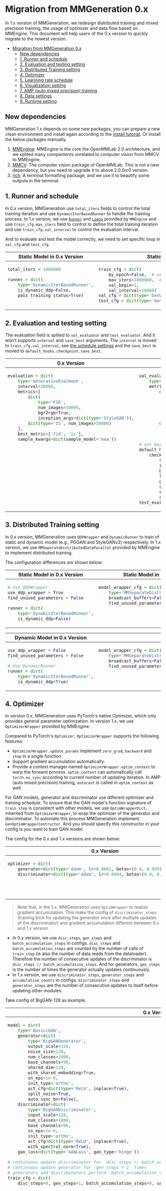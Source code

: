 # Migration from MMGeneration 0.x

In 1.x version of MMGeneration, we redesign distributed training and mixed precision training, the usage of optimizer and data flow based on MMEngine. This document will help users of the 0.x version to quickly migrate to the newest version.

- [Migration from MMGeneration 0.x](#migration-from-mmgeneration-0x)
  - [New dependencies](#new-dependencies)
  - [1. Runner and schedule](#1-runner-and-schedule)
  - [2. Evaluation and testing setting](#2-evaluation-and-testing-setting)
  - [3. Distributed Training setting](#3-distributed-training-setting)
  - [4. Optimizer](#4-optimizer)
  - [5. Learining rate schedule](#5-learining-rate-schedule)
  - [6. Visualization setting](#6-visualization-setting)
  - [7. AMP (auto mixed precision) training](#7-amp-auto-mixed-precision-training)
  - [8. Data settings](#8-data-settings)
  - [9. Runtime setting](#9-runtime-setting)

## New dependencies

MMGeneration 1.x depends on some new packages, you can prepare a new clean environment and install again according to the [install tutorial](./get_started.md). Or install the below packages manually.

1. [MMEngine](https://github.com/open-mmlab/mmengine): MMEngine is the core the OpenMMLab 2.0 architecture, and we splited many compentents unrelated to computer vision from MMCV to MMEngine.
2. [MMCV](https://github.com/open-mmlab/mmcv/tree/dev-2.x): The computer vision package of OpenMMLab. This is not a new dependency, but you need to upgrade it to above 2.0.0rc0 version.
3. [rich](https://github.com/Textualize/rich): A terminal formatting package, and we use it to beautify some outputs in the terminal.

## 1. Runner and schedule

In 0.x version, MMGeneration use `total_iters` fields to control the total training iteration and use `DynamicIterBasedRunner` to handle the training process.
In 1.x version, we use [`Runner`](https://github.com/open-mmlab/mmengine/blob/main/docs/zh_cn/tutorials/runner.md) and [`Loops`](https://github.com/open-mmlab/mmengine/blob/main/mmengine/runner/loops.py) provided by `MMEngine` and use `train_cfg.max_iters` field to control to define the total training iteration and use `train_cfg.val_interval` to control the evaluation interval.

And to evaluate and test the model correctly, we need to set specific loop in `val_cfg` and `test_cfg`.

<table class="docutils">
<thead>
  <tr>
    <th> Static Model in 0.x Version </th>
    <th> Static Model in 1.x Version </th>
<tbody>
<tr>
<td valign="top">

```python
total_iters = 1000000

runner = dict(
    type='DynamicIterBasedRunner',
    is_dynamic_ddp=False,
    pass_training_status=True)
```

</td>

<td valign="top">

```python
train_cfg = dict(
    by_epoch=False,  # use iteration based training
    max_iters=1000000,  # max training iteration
    val_begin=1,
    val_interval=10000)  # evaluation interval
val_cfg = dict(type='GenValLoop')  # specific loop in validation
test_cfg = dict(type='GenTestLoop')  # specific loop in testing
```

</td>

</tr>
</thead>
</table>

## 2. Evaluation and testing setting

The evaluation field is splited to `val_evaluator` and `test_evaluator`. And it won't supports `interval` and `save_best` arguments. The `interval` is moved to `train_cfg.val_interval`, see [the schedule settings](#1-runner-and-schedule) and the `save_best` is moved to `default_hooks.checkpoint.save_best`.

<table class="docutils">
<thead>
  <tr>
    <th> 0.x Version </th>
    <th> 1.x Version </th>
<tbody>
<tr>
<td valign="top">

```python
evaluation = dict(
    type='GenerativeEvalHook',
    interval=10000,
    metrics=[
        dict(
            type='FID',
            num_images=50000,
            bgr2rgb=True,
            inception_args=dict(type='StyleGAN')),
        dict(type='IS', num_images=50000)
    ],
    best_metric=['fid', 'is'],
    sample_kwargs=dict(sample_model='ema'))
```

</td>

<td valign="top">

```python
val_evaluator = dict(
    type='GenEvaluator',
    metrics=[
        dict(
            type='FrechetInceptionDistance',
            prefix='FID-Full-50k',
            fake_nums=50000,
            inception_style='StyleGAN',
            sample_model='orig')
        dict(
            type='InceptionScore',
            prefix='IS-50k',
            fake_nums=50000)])
# set best config
default_hooks = dict(
    checkpoint=dict(
        type='CheckpointHook',
        interval=10000,
        by_epoch=False,
        less_keys=['FID-Full-50k/fid'],
        greater_keys=['IS-50k/is'],
        save_optimizer=True,
        save_best=['FID-Full-50k/fid', 'IS-50k/is'],
        rule=['less', 'greater']))
test_evaluator = val_evaluator
```

</td>

</tr>
</thead>
</table>

## 3. Distributed Training setting

In 0.x version, MMGeneration uses `DDPWrapper` and `DynamicRunner` to train of static and dynamic model (e.g., PGGAN and StyleGANv2) respectively. In 1.x version, we use `MMSeparateDistributedDataParallel` provided by MMEngine to implement distributed training.

The configuration differences are shown below:

<table class="docutils">
<thead>
  <tr>
    <th> Static Model in 0.x Version </th>
    <th> Static Model in 1.x Version </th>
<tbody>
<tr>
<td valign="top">

```python
# Use DDPWrapper
use_ddp_wrapper = True
find_unused_parameters = False

runner = dict(
    type='DynamicIterBasedRunner',
    is_dynamic_ddp=False)
```

</td>

<td valign="top">

```python
model_wrapper_cfg = dict(
    type='MMSeparateDistributedDataParallel',
    broadcast_buffers=False,
    find_unused_parameters=False)
```

</td>

</tr>
</thead>
</table>

<table class="docutils">
<thead>
  <tr>
    <th> Dynamic Model in 0.x Version </th>
    <th> Dynamic Model in 1.x Version </th>
<tbody>
<tr>

<td valign="top">

```python
use_ddp_wrapper = False
find_unused_parameters = False

# Use DynamicRunner
runner = dict(
    type='DynamicIterBasedRunner',
    is_dynamic_ddp=True)
```

</td>

<td valign="top">

```python
model_wrapper_cfg = dict(
    type='MMSeparateDistributedDataParallel',
    broadcast_buffers=False,
    find_unused_parameters=True) # set `find_unused_parameters` for dynamic models
```

</td>

</tr>
</thead>
</table>

## 4. Optimizer

In version 0.x, MMGeneration uses PyTorch's native Optimizer, which only provides general parameter optimization.
In version 1.x, we use `OptimizerWrapper` provided by MMEngine.

Compared to PyTorch's `Optimizer`, `OptimizerWrapper` supports the following features:

- `OptimizerWrapper.update_params` implement `zero_grad`, `backward` and `step` in a single function.
- Support gradient accumulation automatically.
- Provide a context manager named `OptimizerWrapper.optim_context` to warp the forward process. `optim_context` can automatically call `torch.no_sync` according to current number of updating iteration. In AMP (auto mixed precision) training, `autocast` is called in `optim_context` as well.

For GAN models, generator and discriminator use different optimizer and training schedule.
To ensure that the GAN model's function signature of `train_step` is consistent with other models, we use `OptimWrapperDict`, inherited from `OptimizerWrapper`, to wrap the optimizer of the generator and discriminator.
To automate this process MMGeneration implement `GenOptimWrapperContructor`.
And you should specify this constructor in your config is you want to train GAN model.

The config for the 0.x and 1.x versions are shown below:

<table class="docutils">
<thead>
  <tr>
    <th> 0.x Version </th>
    <th> 1.x Version </th>
<tbody>
<tr>
<td valign="top">

```python
optimizer = dict(
    generator=dict(type='Adam', lr=0.0001, betas=(0.0, 0.999), eps=1e-6),
    discriminator=dict(type='Adam', lr=0.0004, betas=(0.0, 0.999), eps=1e-6))
```

</td>

<td valign="top">

```python
optim_wrapper = dict(
    # Use constructor implemented by MMGeneration
    constructor='GenOptimWrapperConstructor',
    generator=dict(optimizer=dict(type='Adam', lr=0.0002, betas=(0.0, 0.999), eps=1e-6)),
    discriminator=dict(
        optimizer=dict(type='Adam', lr=0.0004, betas=(0.0, 0.999), eps=1e-6)))
```

</td>

</tr>
</thead>
</table>

> Note that, in the 1.x, MMGeneration uses `OptimWrapper` to realize gradient accumulation. This make the config of `discriminator_steps` (training trick for updating the generator once after multiple updates of the discriminator) and gradient accumulation different between 0.x and 1.x version.

- In 0.x version,  we use `disc_steps`, `gen_steps` and `batch_accumulation_steps` in configs. `disc_steps` and `batch_accumulation_steps` are counted by the number of calls of `train_step` (is also the number of data reads from the dataloader). Therefore the number of consecutive updates of the discriminator is `disc_steps // batch_accumulation_steps`. And for generators, `gen_steps` is the number of times the generator actually updates continuously.
- In 1.x version, we use `discriminator_steps`, `generator_steps` and `accumulative_counts` in configs. `discriminator_steps` and `generator_steps` are the number of consecutive updates to itself before updating other modules.

Take config of BigGAN-128 as example.

<table class="docutils">
<thead>
  <tr>
    <th> 0.x Version </th>
    <th> 1.x Version </th>
<tbody>
<tr>
<td valign="top">

```python
model = dict(
    type='BasiccGAN',
    generator=dict(
        type='BigGANGenerator',
        output_scale=128,
        noise_size=120,
        num_classes=1000,
        base_channels=96,
        shared_dim=128,
        with_shared_embedding=True,
        sn_eps=1e-6,
        init_type='ortho',
        act_cfg=dict(type='ReLU', inplace=True),
        split_noise=True,
        auto_sync_bn=False),
    discriminator=dict(
        type='BigGANDiscriminator',
        input_scale=128,
        num_classes=1000,
        base_channels=96,
        sn_eps=1e-6,
        init_type='ortho',
        act_cfg=dict(type='ReLU', inplace=True),
        with_spectral_norm=True),
    gan_loss=dict(type='GANLoss', gan_type='hinge'))

# continuous update discriminator for `disc_steps // batch_accumulation_steps = 8 // 8 = 1` times
# continuous update generator for `gen_steps = 1` times
# generators and discriminators perform `batch_accumulation_steps = 8` times gradient accumulations before each update
train_cfg = dict(
    disc_steps=8, gen_steps=1, batch_accumulation_steps=8, use_ema=True)
```

</td>

<td valign="top">

```python
model = dict(
    type='BigGAN',
    num_classes=1000,
    data_preprocessor=dict(type='GANDataPreprocessor'),
    generator=dict(
        type='BigGANGenerator',
        output_scale=128,
        noise_size=120,
        num_classes=1000,
        base_channels=96,
        shared_dim=128,
        with_shared_embedding=True,
        sn_eps=1e-6,
        init_type='ortho',
        act_cfg=dict(type='ReLU', inplace=True),
        split_noise=True,
        auto_sync_bn=False),
    discriminator=dict(
        type='BigGANDiscriminator',
        input_scale=128,
        num_classes=1000,
        base_channels=96,
        sn_eps=1e-6,
        init_type='ortho',
        act_cfg=dict(type='ReLU', inplace=True),
        with_spectral_norm=True),
    # continuous update discriminator for `discriminator_steps = 1` times
    # continuous update generator for `generator_steps = 1` times
    generator_steps=1,
    discriminator_steps=1)

optim_wrapper = dict(
    constructor='GenOptimWrapperConstructor',
    generator=dict(
        # generator perform `accumulative_counts = 8` times gradient accumulations before each update
        accumulative_counts=8,
        optimizer=dict(type='Adam', lr=0.0001, betas=(0.0, 0.999), eps=1e-6)),
    discriminator=dict(
        # discriminator perform `accumulative_counts = 8` times gradient accumulations before each update
        accumulative_counts=8,
        optimizer=dict(type='Adam', lr=0.0004, betas=(0.0, 0.999), eps=1e-6)))
```

</td>

</tr>
</thead>
</table>

## 5. Learining rate schedule

In 0.x version, MMGeneration use `lr_config` field to define the learning reate scheduler. In 1.x version, we use `param_scheduler` to replace it.

<table class="docutils">
<thead>
  <tr>
    <th> 0.x Version </th>
    <th> 1.x Version </th>
<tbody>
<tr>
<td valign="top">

```python
lr_config = dict(
    policy='Linear',
    by_epoch=False,
    target_lr=0,
    start=135000,
    interval=1350)
```

</td>
<td valign="top">

```python
param_scheduler = dict(
    type='LinearLrInterval',
    interval=1350,
    by_epoch=False,
    start_factor=0.0002,
    end_factor=0,
    begin=135000,
    end=270000)
```

</td>
</tr>
</thead>
</table>

## 6. Visualization setting

In 0.x, MMGeneration use `MMGenVisualizationHook` and `VisualizeUnconditionalSamples` to visualization generating results in training process. In 1.x version, we unify the function of those hooks into `GenVisualizationHook`. Additionally, follow the design of MMEngine, we implement `GenVisualizer` and a group of `VisBackend` to draw and save the visualization results.

<table class="docutils">
<thead>
  <tr>
    <th> 0.x version </th>
    <th> 1.x Version </th>
<tbody>
<tr>
<td valign="top">

```python
custom_hooks = [
    dict(
        type='VisualizeUnconditionalSamples',
        output_dir='training_samples',
        interval=1000)
]
```

</td>

<td valign="top">

```python
custom_hooks = [
    dict(
        type='GenVisualizationHook',
        interval=5000,
        fixed_input=True,
        vis_kwargs_list=dict(type='GAN', name='fake_img'))
]
vis_backends = [dict(type='GenVisBackend')]
visualizer = dict(type='GenVisualizer', vis_backends=vis_backends)
```

</td>

</tr>
</thead>
</table>

To learn more about the visualization function, please refers to [this tutorial](./user_guides/5_visualization.md).

## 7. AMP (auto mixed precision) training

In 0.x, MMGeneration do not support AMP training for the entire forward process.
Instead, users must use `auto_fp16` decorator to warp the specific submodule and convert the parameter of submodule to fp16.
This allows for fine-grained control of the model parameters, but is more cumbersome to use.
In addition, users need to handle operations such as scaling of the loss function during the training process by themselves.

In 1.x version, MMGeneration use `AmpOptimWrapper` provided by MMEngine.
In `AmpOptimWrapper.update_params`, gradient scaling and `GradScaler` updating is automatically performed.
And in `optim_context` context manager, `auto_cast` is applied to the entire forward process.

Specifically, the difference between the 0.x and 1.x is as follows:

<table class="docutils">
<thead>
  <tr>
    <th> 0.x version </th>
    <th> 1.x Version </th>
<tbody>
<tr>
<td valign="top">

```python
# config
runner = dict(fp16_loss_scaler=dict(init_scale=512))
```

```python
# code
import torch.nn as nn
from mmgen.models.builder import build_model
from mmgen.core.runners.fp16_utils import auto_fp16


class DemoModule(nn.Module):
    def __init__(self, cfg):
        self.net = build_model(cfg)

    @auto_fp16
    def forward(self, x):
        return self.net(x)

class DemoModel(nn.Module):

    def __init__(self, cfg):
        super().__init__(self)
        self.demo_network = DemoModule(cfg)

    def train_step(self,
                   data_batch,
                   optimizer,
                   ddp_reducer=None,
                   loss_scaler=None,
                   use_apex_amp=False,
                   running_status=None):
        # get data from data_batch
        inputs = data_batch['img']
        output = self.demo_network(inputs)

        optimizer.zero_grad()
        loss, log_vars = self.get_loss(data_dict_)

        if ddp_reducer is not None:
            ddp_reducer.prepare_for_backward(_find_tensors(loss_disc))

        if loss_scaler:
            # add support for fp16
            loss_scaler.scale(loss_disc).backward()
        elif use_apex_amp:
            from apex import amp
            with amp.scale_loss(loss_disc, optimizer,
                    loss_id=0) as scaled_loss_disc:
                scaled_loss_disc.backward()
        else:
            loss_disc.backward()

        if loss_scaler:
            loss_scaler.unscale_(optimizer)
            loss_scaler.step(optimizer)
        else:
            optimizer.step()
```

</td>

<td valign="top">

```python
# config
optim_wrapper = dict(
    constructor='GenOptimWrapperConstructor',
    generator=dict(
        accumulative_counts=8,
        optimizer=dict(type='Adam', lr=0.0001, betas=(0.0, 0.999), eps=1e-06),
        type='AmpOptimWrapper',  # use amp wrapper
        loss_scale='dynamic'),
    discriminator=dict(
        accumulative_counts=8,
        optimizer=dict(type='Adam', lr=0.0004, betas=(0.0, 0.999), eps=1e-06),
        type='AmpOptimWrapper',  # use amp wrapper
        loss_scale='dynamic'))
```

```python
# code
import torch.nn as nn
from mmgen.registry import MODULES
from mmengine.model import BaseModel


class DemoModule(nn.Module):
    def __init__(self, cfg):
        self.net = MODULES.build(cfg)

    def forward(self, x):
        return self.net(x)

class DemoModel(BaseModel):
    def __init__(self, cfg):
        super().__init__(self)
        self.demo_network = DemoModule(cfg)

    def train_step(self, data, optim_wrapper):
        # get data from data_batch
        data = self.data_preprocessor(data, True)
        inputs = data['inputs']

        with optim_wrapper.optim_context(self.discriminator):
            output = self.demo_network(inputs)
        loss_dict = self.get_loss(output)
        # use parse_loss provide by `BaseModel`
        loss, log_vars = self.parse_loss(loss_dict)
        optimizer_wrapper.update_params(loss)

        return log_vars
```

</td>

</tr>
</thead>
</table>

To avoid user modifications to the configuration file, MMGeneration provides the `--amp` option in `train.py`, which allows the user to start AMP training without modifying the configuration file.
Users can start AMP training by following command:

```bash
bash tools/dist_train.sh CONFIG GPUS --amp

# for slurm users
bash tools/slurm_train.sh PARTITION JOB_NAME CONFIG WORK_DIR --amp
```

## 8. Data settings

MMGeneration redesign data flow and data transforms pipelien based on MMCV 2.x and MMEngine.

Changes in `data`:

1. The original `data` field is splited to `train_dataloader`, `val_dataloader` and `test_dataloader`. This allows us to configure them in fine-grained. For example, you can specify different sampler and batch size during training and test.
2. The `samples_per_gpu` is renamed to `batch_size`.
3. The `workers_per_gpu` is renamed to `num_workers`.

<table class="docutils">
<thead>
  <tr>
    <th> 0.x Version </th>
    <th> 1.x Version </th>
<tbody>
<tr>
<td valign="top">

```python
data = dict(
    samples_per_gpu=None,
    workers_per_gpu=4,
    train=dict(...),
    val=dict(...),
    test=dict(...))
```

</td>

<td valign="top">

```python
# `batch_size` and `data_root` need to be set.
train_dataloader = dict(
    batch_size=4,
    num_workers=8,
    persistent_workers=True,
    sampler=dict(type='InfiniteSampler', shuffle=True),
    dataset=dict(...))

val_dataloader = dict(
    batch_size=4,
    num_workers=8,
    dataset=dict(...),
    sampler=dict(type='DefaultSampler', shuffle=False),
    persistent_workers=True)
```

</td>

</tr>
</thead>
</table>

Changes in `pipeline`

1. Normalization, color space transforms are no longer performed in transforms pipelines, but converted to `data_preprocessor`.
2. Data is packed to `GenDataSample` by `PackGenInputs` in the last step of transforms pipeline. To know more about datasample please refers to [this tutorial](https://github.com/open-mmlab/mmengine/blob/main/docs/en/tutorials/data_element.md).

Take config for FFHQ-Flip dataset as example:

<table class="docutils">
<thead>
  <tr>
    <th> 0.x Version </th>
    <th> 1.x Version </th>
<tbody>
<tr>
<td valign="top">

```python
dataset_type = 'UnconditionalImageDataset'

train_pipeline = [
    dict(
        type='LoadImageFromFile',
        key='real_img',
        io_backend='disk',
    ),
    dict(type='Flip', keys=['real_img'], direction='horizontal'),
    dict(
        type='Normalize',
        keys=['real_img'],
        mean=[127.5] * 3,
        std=[127.5] * 3,
        to_rgb=False),
    dict(type='ImageToTensor', keys=['real_img']),
    dict(type='Collect', keys=['real_img'], meta_keys=['real_img_path'])
]

val_pipeline = [
    dict(
        type='LoadImageFromFile',
        key='real_img',
        io_backend='disk',
    ),
    dict(
        type='Normalize',
        keys=['real_img'],
        mean=[127.5] * 3,
        std=[127.5] * 3,
        to_rgb=True),
    dict(type='ImageToTensor', keys=['real_img']),
    dict(type='Collect', keys=['real_img'], meta_keys=['real_img_path'])
]
```

</td>

<td valign="top">

```python
dataset_type = 'UnconditionalImageDataset'

train_pipeline = [
    dict(type='LoadImageFromFile', key='img'),
    dict(type='Flip', keys=['img'], direction='horizontal'),
    dict(type='PackGenInputs', keys=['img'], meta_keys=['img_path'])
]

val_pipeline = [
    dict(type='LoadImageFromFile', key='img'),
    dict(type='PackGenInputs', keys=['img'], meta_keys=['img_path'])
]
data_preprocessor = dict(
    mean=[127.5, 127.5, 127.5], std=[127.5, 127.5, 127.5], bgr_to_rgb=False)
```

</td>

</tr>
</thead>
</table>

## 9. Runtime setting

Changes in **`checkpoint_config`** and **`log_config`**:

The `checkpoint_config` are moved to `default_hooks.checkpoint` and the `log_config` are moved to `default_hooks.logger`.
And we move many hooks settings from the script code to the `default_hooks` field in the runtime configuration.

```python
default_hooks = dict(
    # record time of every iteration.
    timer=dict(type='GenIterTimerHook'),
    # print log every 100 iterations.
    logger=dict(type='LoggerHook', interval=100, log_metric_by_epoch=False),
    # save checkpoint per 10000 iterations
    checkpoint=dict(
        type='CheckpointHook',
        interval=10000,
        by_epoch=False,
        less_keys=['FID-Full-50k/fid'],
        greater_keys=['IS-50k/is'],
        save_optimizer=True))
```

In addition, we splited the original logger to logger and visualizer. The logger is used to record
information and the visualizer is used to show the logger in different backends, like terminal, TensorBoard
and Wandb.

<table class="docutils">
<tr>
<td>Original</td>
<td>

```python
log_config = dict(
    interval=100,
    hooks=[
        dict(type='TextLoggerHook'),
    ])
```

</td>
<tr>
<td>New</td>
<td>

```python
default_hooks = dict(
    ...
    logger=dict(type='LoggerHook', interval=100),
)

```

</td>
</tr>
</table>

Changes in **`load_from`** and **`resume_from`**:

- The `resume_from` is removed. And we use `resume` and `load_from` to replace it.
  - If `resume=True` and `load_from` is not None, resume training from the checkpoint in `load_from`.
  - If `resume=True` and `load_from` is None, try to resume from the latest checkpoint in the work directory.
  - If `resume=False` and `load_from` is not None, only load the checkpoint, not resume training.
  - If `resume=False` and `load_from` is None, do not load nor resume.

Changes in **`dist_params`**: The `dist_params` field is a sub field of `env_cfg` now. And there are some new
configurations in the `env_cfg`.

```python
env_cfg = dict(
    # whether to enable cudnn benchmark
    cudnn_benchmark=False,
    # set multi process parameters
    mp_cfg=dict(mp_start_method='fork', opencv_num_threads=0),
    # set distributed parameters
    dist_cfg=dict(backend='nccl'))
```

Changes in **`workflow`**: `workflow` related functionalities are removed.

New field **`default_scope`**: The start point to search module for all registries. The `default_scope` in MMGeneration is `mmgen`. See [the registry tutorial](https://github.com/open-mmlab/mmengine/blob/main/docs/en/tutorials/registry.md) for more details.
